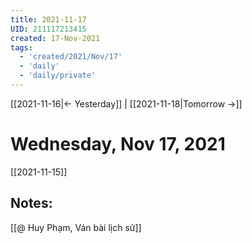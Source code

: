 ```yaml
---
title: 2021-11-17
UID: 211117213415
created: 17-Nov-2021
tags:
  - 'created/2021/Nov/17'
  - 'daily'
  - 'daily/private'
---
```

[[2021-11-16|<- Yesterday]] | [[2021-11-18|Tomorrow ->]]
# Wednesday, Nov 17, 2021
[[2021-11-15]]
## Notes:

[[@ Huy Phạm, Ván bài lịch sử]]

